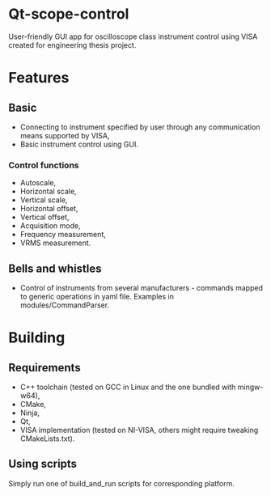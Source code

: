 # Qt-scope-control

User-friendly GUI app for oscilloscope class instrument control using VISA created for engineering thesis project.

# Features

## Basic

- Connecting to instrument specified by user through any communication means supported by VISA,
- Basic instrument control using GUI.

### Control functions

- Autoscale,
- Horizontal scale,
- Vertical scale,
- Horizontal offset,
- Vertical offset,
- Acquisition mode,
- Frequency measurement,
- VRMS measurement.

## Bells and whistles

- Control of instruments from several manufacturers - commands mapped to generic operations in yaml file. Examples in modules/CommandParser.

# Building

## Requirements

- C++ toolchain (tested on GCC in Linux and the one bundled with mingw-w64),
- CMake,
- Ninja,
- Qt,
- VISA implementation (tested on NI-VISA, others might require tweaking CMakeLists.txt).

## Using scripts

Simply run one of build_and_run scripts for corresponding platform.
